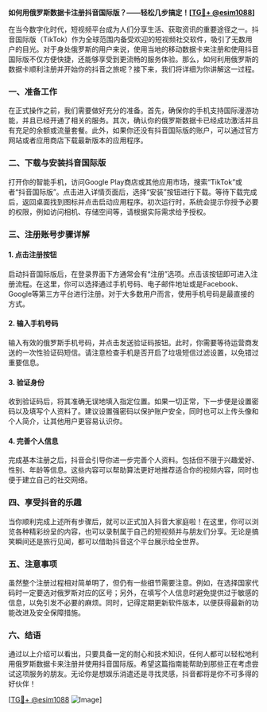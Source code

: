**如何用俄罗斯数据卡注册抖音国际版？——轻松几步搞定！[[TG💪+ @esim1088](https://t.me/s/esim1088)]**

在当今数字化时代，短视频平台成为人们分享生活、获取资讯的重要途径之一。抖音国际版（TikTok）作为全球范围内备受欢迎的短视频社交软件，吸引了无数用户的目光。对于身处俄罗斯的用户来说，使用当地的移动数据卡来注册和使用抖音国际版不仅方便快捷，还能够享受到更流畅的服务体验。那么，如何利用俄罗斯的数据卡顺利注册并开始你的抖音之旅呢？接下来，我们将详细为你讲解这一过程。

### 一、准备工作

在正式操作之前，我们需要做好充分的准备。首先，确保你的手机支持国际漫游功能，并且已经开通了相关的服务。其次，确认你的俄罗斯数据卡已经成功激活并且有充足的余额或流量套餐。此外，如果你还没有抖音国际版的账户，可以通过官方网站或者应用商店下载最新版本的应用程序。

### 二、下载与安装抖音国际版

打开你的智能手机，访问Google Play商店或其他应用市场，搜索“TikTok”或者“抖音国际版”。点击进入详情页面后，选择“安装”按钮进行下载。等待下载完成后，返回桌面找到图标并点击启动应用程序。初次运行时，系统会提示你授予必要的权限，例如访问相机、存储空间等，请根据实际需求给予授权。

### 三、注册账号步骤详解

#### 1. 点击注册按钮
启动抖音国际版后，在登录界面下方通常会有“注册”选项。点击该按钮即可进入注册流程。在这里，你可以选择通过手机号码、电子邮件地址或是Facebook、Google等第三方平台进行注册。对于大多数用户而言，使用手机号码是最直接的方式。

#### 2. 输入手机号码
输入有效的俄罗斯手机号码，并点击发送验证码按钮。此时，你需要等待运营商发送的一次性验证码短信。请注意检查手机是否开启了垃圾短信过滤设置，以免错过重要信息。

#### 3. 验证身份
收到验证码后，将其准确无误地填入指定位置。如果一切正常，下一步便是设置密码以及填写个人资料了。建议设置强密码以保护账户安全，同时也可以上传头像和个人简介，让其他用户更容易认识你。

#### 4. 完善个人信息
完成基本注册之后，抖音会引导你进一步完善个人资料。包括但不限于兴趣爱好、性别、年龄等信息。这些内容可以帮助算法更好地推荐适合你的视频内容，同时也便于建立自己的社交网络。

### 四、享受抖音的乐趣

当你顺利完成上述所有步骤后，就可以正式加入抖音大家庭啦！在这里，你可以浏览各种精彩纷呈的内容，也可以录制属于自己的短视频并与朋友们分享。无论是搞笑瞬间还是旅行见闻，都可以借助抖音这个平台展示给全世界。

### 五、注意事项

虽然整个注册过程相对简单明了，但仍有一些细节需要注意。例如，在选择国家代码时一定要选对俄罗斯对应的区号；另外，在填写个人信息时避免提供过于敏感的信息，以免引发不必要的麻烦。同时，记得定期更新软件版本，以便获得最新的功能改进及安全保障措施。

### 六、结语

通过以上介绍可以看出，只要具备一定的耐心和技术知识，任何人都可以轻松地利用俄罗斯数据卡来注册并使用抖音国际版。希望这篇指南能帮助到那些正在考虑尝试这项服务的朋友。无论你是想娱乐消遣还是寻找灵感，抖音都将是你不可多得的好伙伴！

[[TG💪+ @esim1088](https://t.me/s/esim1088) ![Image](https://i.postimg.cc/4NQfJmqS/Snipaste-2025-05-13-00-14-12.png)]
